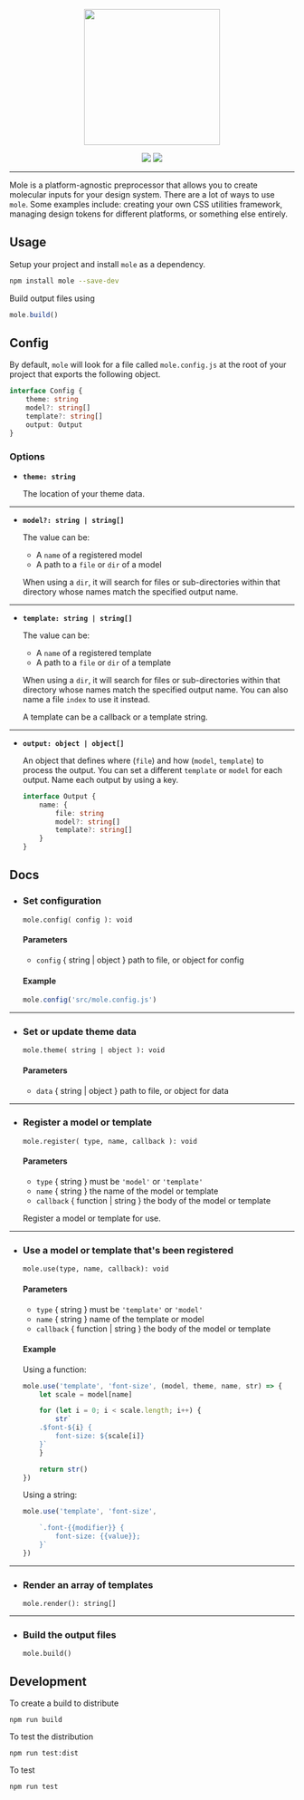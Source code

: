 <p align="center"><img src="logo.png" width="240"></p>

<p align="center">
    <a href="https://www.npmjs.com/package/mole"><img src="https://img.shields.io/npm/v/mole.svg"></a>
    <a href="https://discord.gg/BDEvF8m"><img src="https://img.shields.io/discord/617327499554193445"></a>    
</p>

<hr />

Mole is a platform-agnostic preprocessor that allows you to create molecular inputs for your design system. There are a lot of ways to use `mole`. Some examples include: creating your own CSS utilities framework, managing design tokens for different platforms, or something else entirely.

## Usage

Setup your project and install `mole` as a dependency.

```bash
npm install mole --save-dev
```

Build output files using

```js
mole.build()
```

## Config

By default, `mole` will look for a file called `mole.config.js` at the root of your project that exports the following object.

```ts
interface Config {
    theme: string
    model?: string[]
    template?: string[]
    output: Output
}
```

### Options

-   **`theme: string`**

    The location of your theme data.

---

-   **`model?: string | string[]`**

    The value can be:

    -   A `name` of a registered model
    -   A path to a `file` or `dir` of a model

    When using a `dir`, it will search for files or sub-directories within that directory whose names match the specified output name.

---

-   **`template: string | string[]`**

    The value can be:

    -   A `name` of a registered template
    -   A path to a `file` or `dir` of a template

    When using a `dir`, it will search for files or sub-directories within that directory whose names match the specified output name. You can also name a file `index` to use it instead.

    A template can be a callback or a template string.

---

-   **`output: object | object[]`**

    An object that defines where (`file`) and how (`model`, `template`) to process the output. You can set a different `template` or `model` for each output. Name each output by using a key.

    ```ts
    interface Output {
        name: {
            file: string
            model?: string[]
            template?: string[]
        }
    }
    ```

## Docs

-   ### Set configuration

    `mole.config( config ): void`

    #### Parameters

    -   `config` { string | object } path to file, or object for config

    #### Example

    ```js
    mole.config('src/mole.config.js')
    ```

---

-   ### Set or update theme data

    `mole.theme( string | object ): void`

    #### Parameters

    -   `data` { string | object } path to file, or object for data

---

-   ### Register a model or template

    `mole.register( type, name, callback ): void`

    #### Parameters

    -   `type` { string } must be `'model'` or `'template'`
    -   `name` { string } the name of the model or template
    -   `callback` { function | string } the body of the model or template

    Register a model or template for use.

---

-   ### Use a model or template that's been registered

    `mole.use(type, name, callback): void`

    #### Parameters

    -   `type` { string } must be `'template'` or `'model'`
    -   `name` { string } name of the template or model
    -   `callback` { function | string } the body of the model or template

    #### Example

    Using a function:

    ```js
    mole.use('template', 'font-size', (model, theme, name, str) => {
        let scale = model[name]

        for (let i = 0; i < scale.length; i++) {
            str`
        .$font-${i} {
            font-size: ${scale[i]}
        }`
        }

        return str()
    })
    ```

    Using a string:

    ```js
    mole.use('template', 'font-size',

    	`.font-{{modifier}} {
    		font-size: {{value}};
    	}`
    })
    ```

---

-   ### Render an array of templates

    `mole.render(): string[]`

---

-   ### Build the output files

    `mole.build()`

## Development

To create a build to distribute

```shell
npm run build
```

To test the distribution

```shell
npm run test:dist
```

To test

```shell
npm run test
```

